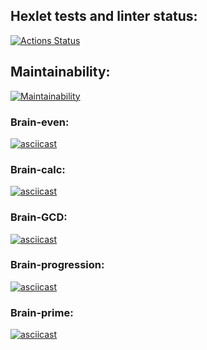 ## Hexlet tests and linter status:
[![Actions Status](https://github.com/RinatCode/frontend-project-44/actions/workflows/hexlet-check.yml/badge.svg)](https://github.com/RinatCode/frontend-project-44/actions)

## Maintainability:
[![Maintainability](https://api.codeclimate.com/v1/badges/8bfdb0b2b950f71c7c09/maintainability)](https://codeclimate.com/github/RinatCode/frontend-project-44/maintainability)


### Brain-even:

[![asciicast](https://asciinema.org/a/rdpvvUeOTZe6pI9ICO9feQp0B.svg)](https://asciinema.org/a/rdpvvUeOTZe6pI9ICO9feQp0B)

### Brain-calc:

[![asciicast](https://asciinema.org/a/QYwcw7vfaV6KR3TdqT7OyPca3.svg)](https://asciinema.org/a/QYwcw7vfaV6KR3TdqT7OyPca3)

### Brain-GCD:

[![asciicast](https://asciinema.org/a/diD5gv8xOim4nlehQJhUSdHro.svg)](https://asciinema.org/a/diD5gv8xOim4nlehQJhUSdHro)

### Brain-progression:

[![asciicast](https://asciinema.org/a/yoZxHo9HeV80KHtdfZiVw4sk9.svg)](https://asciinema.org/a/yoZxHo9HeV80KHtdfZiVw4sk9)

### Brain-prime:

[![asciicast](https://asciinema.org/a/Z5DySOvLDdHeb0fNOJh0nktI9.svg)](https://asciinema.org/a/Z5DySOvLDdHeb0fNOJh0nktI9)